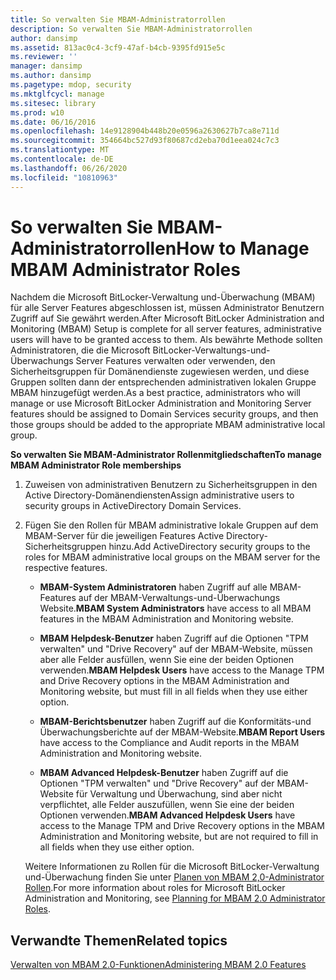 ```yaml
---
title: So verwalten Sie MBAM-Administratorrollen
description: So verwalten Sie MBAM-Administratorrollen
author: dansimp
ms.assetid: 813ac0c4-3cf9-47af-b4cb-9395fd915e5c
ms.reviewer: ''
manager: dansimp
ms.author: dansimp
ms.pagetype: mdop, security
ms.mktglfcycl: manage
ms.sitesec: library
ms.prod: w10
ms.date: 06/16/2016
ms.openlocfilehash: 14e9128904b448b20e0596a2630627b7ca8e711d
ms.sourcegitcommit: 354664bc527d93f80687cd2eba70d1eea024c7c3
ms.translationtype: MT
ms.contentlocale: de-DE
ms.lasthandoff: 06/26/2020
ms.locfileid: "10810963"
---
```

# <span data-ttu-id="9a602-103">So verwalten Sie MBAM-Administratorrollen</span><span class="sxs-lookup"><span data-stu-id="9a602-103">How to Manage MBAM Administrator Roles</span></span>


<span data-ttu-id="9a602-104">Nachdem die Microsoft BitLocker-Verwaltung und-Überwachung (MBAM) für alle Server Features abgeschlossen ist, müssen Administrator Benutzern Zugriff auf Sie gewährt werden.</span><span class="sxs-lookup"><span data-stu-id="9a602-104">After Microsoft BitLocker Administration and Monitoring (MBAM) Setup is complete for all server features, administrative users will have to be granted access to them.</span></span> <span data-ttu-id="9a602-105">Als bewährte Methode sollten Administratoren, die die Microsoft BitLocker-Verwaltungs-und-Überwachungs Server Features verwalten oder verwenden, den Sicherheitsgruppen für Domänendienste zugewiesen werden, und diese Gruppen sollten dann der entsprechenden administrativen lokalen Gruppe MBAM hinzugefügt werden.</span><span class="sxs-lookup"><span data-stu-id="9a602-105">As a best practice, administrators who will manage or use Microsoft BitLocker Administration and Monitoring Server features should be assigned to Domain Services security groups, and then those groups should be added to the appropriate MBAM administrative local group.</span></span>

**<span data-ttu-id="9a602-106">So verwalten Sie MBAM-Administrator Rollenmitgliedschaften</span><span class="sxs-lookup"><span data-stu-id="9a602-106">To manage MBAM Administrator Role memberships</span></span>**

1.  <span data-ttu-id="9a602-107">Zuweisen von administrativen Benutzern zu Sicherheitsgruppen in den Active Directory-Domänendiensten</span><span class="sxs-lookup"><span data-stu-id="9a602-107">Assign administrative users to security groups in ActiveDirectory Domain Services.</span></span>

2.  <span data-ttu-id="9a602-108">Fügen Sie den Rollen für MBAM administrative lokale Gruppen auf dem MBAM-Server für die jeweiligen Features Active Directory-Sicherheitsgruppen hinzu.</span><span class="sxs-lookup"><span data-stu-id="9a602-108">Add ActiveDirectory security groups to the roles for MBAM administrative local groups on the MBAM server for the respective features.</span></span>

    -   <span data-ttu-id="9a602-109">**MBAM-System Administratoren** haben Zugriff auf alle MBAM-Features auf der MBAM-Verwaltungs-und-Überwachungs Website.</span><span class="sxs-lookup"><span data-stu-id="9a602-109">**MBAM System Administrators** have access to all MBAM features in the MBAM Administration and Monitoring website.</span></span>

    -   <span data-ttu-id="9a602-110">**MBAM Helpdesk-Benutzer** haben Zugriff auf die Optionen "TPM verwalten" und "Drive Recovery" auf der MBAM-Website, müssen aber alle Felder ausfüllen, wenn Sie eine der beiden Optionen verwenden.</span><span class="sxs-lookup"><span data-stu-id="9a602-110">**MBAM Helpdesk Users** have access to the Manage TPM and Drive Recovery options in the MBAM Administration and Monitoring website, but must fill in all fields when they use either option.</span></span>

    -   <span data-ttu-id="9a602-111">**MBAM-Berichtsbenutzer** haben Zugriff auf die Konformitäts-und Überwachungsberichte auf der MBAM-Website.</span><span class="sxs-lookup"><span data-stu-id="9a602-111">**MBAM Report Users** have access to the Compliance and Audit reports in the MBAM Administration and Monitoring website.</span></span>

    -   <span data-ttu-id="9a602-112">**MBAM Advanced Helpdesk-Benutzer** haben Zugriff auf die Optionen "TPM verwalten" und "Drive Recovery" auf der MBAM-Website für Verwaltung und Überwachung, sind aber nicht verpflichtet, alle Felder auszufüllen, wenn Sie eine der beiden Optionen verwenden.</span><span class="sxs-lookup"><span data-stu-id="9a602-112">**MBAM Advanced Helpdesk Users** have access to the Manage TPM and Drive Recovery options in the MBAM Administration and Monitoring website, but are not required to fill in all fields when they use either option.</span></span>

    <span data-ttu-id="9a602-113">Weitere Informationen zu Rollen für die Microsoft BitLocker-Verwaltung und-Überwachung finden Sie unter [Planen von MBAM 2,0-Administrator Rollen](planning-for-mbam-20-administrator-roles-mbam-2.md).</span><span class="sxs-lookup"><span data-stu-id="9a602-113">For more information about roles for Microsoft BitLocker Administration and Monitoring, see [Planning for MBAM 2.0 Administrator Roles](planning-for-mbam-20-administrator-roles-mbam-2.md).</span></span>

## <span data-ttu-id="9a602-114">Verwandte Themen</span><span class="sxs-lookup"><span data-stu-id="9a602-114">Related topics</span></span>


[<span data-ttu-id="9a602-115">Verwalten von MBAM 2.0-Funktionen</span><span class="sxs-lookup"><span data-stu-id="9a602-115">Administering MBAM 2.0 Features</span></span>](administering-mbam-20-features-mbam-2.md)

 

 





